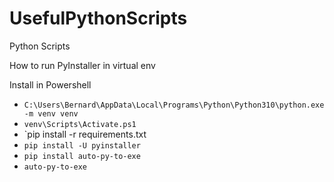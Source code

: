 # UsefulPythonScripts

Python Scripts

How to run PyInstaller in virtual env

Install in Powershell
- `C:\Users\Bernard\AppData\Local\Programs\Python\Python310\python.exe -m venv venv`
- `venv\Scripts\Activate.ps1`
- `pip install -r requirements.txt
- `pip install -U pyinstaller`
- `pip install auto-py-to-exe`
- `auto-py-to-exe`
